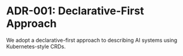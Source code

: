 # ADR-001: Declarative-First Approach

We adopt a declarative-first approach to describing AI systems using Kubernetes-style CRDs.
